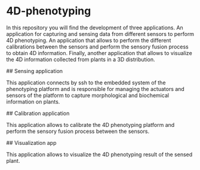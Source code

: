 # 4D-phenotyping

In this repository you will find the development of three applications. An application for capturing and sensing data from different sensors to perform 4D phenotyping. An application that allows to perform the different calibrations between the sensors and perform the sensory fusion process to obtain 4D information. Finally, another application that allows to visualize the 4D information collected from plants in a 3D distribution.

## Sensing application

This application connects by ssh to the embedded system of the phenotyping platform and is responsible for managing the actuators and sensors of the platform to capture morphological and biochemical information on plants.

## Calibration application

This application allows to calibrate the 4D phenotyping platform and perform the sensory fusion process between the sensors.

## Visualization app

This application allows to visualize the 4D phenotyping result of the sensed plant.